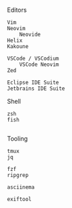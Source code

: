 Editors
```
Vim
Neovim
    Neovide
Helix
Kakoune

VSCode / VSCodium
    VSCode Neovim
Zed

Eclipse IDE Suite
Jetbrains IDE Suite

```


Shell
```
zsh
fish


```

Tooling

```
tmux
jq

fzf
ripgrep

asciinema

exiftool

```
